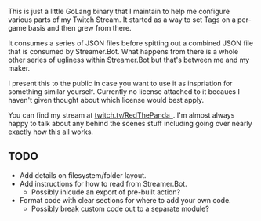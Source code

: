 This is just a little GoLang binary that I maintain to help me configure various parts of my Twitch Stream. It started as a way to set Tags on a per-game basis and then grew from there.

It consumes a series of JSON files before spitting out a combined JSON file that is consumed by Streamer.Bot. What happens from there is a whole other series of ugliness within Streamer.Bot but that's between me and my maker.

I present this to the public in case you want to use it as inspriation for something similar yourself. Currently no license attached to it becaues I haven't given thought about which license would best apply.

You can find my stream at [twitch.tv/RedThePanda_](https://www.twitch.tv/redthepanda_). I'm almost always happy to talk about any behind the scenes stuff including going over nearly exactly how this all works.

## TODO
* Add details on filesystem/folder layout.
* Add instructions for how to read from Streamer.Bot.
  * Possibly inlcude an export of pre-built action?
* Format code with clear sections for where to add your own code.
  * Possibly break custom code out to a separate module?

